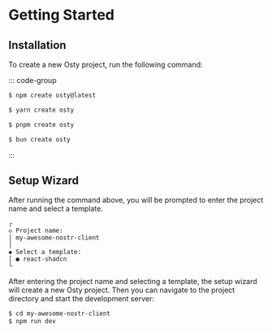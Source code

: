 # Getting Started

## Installation

To create a new Osty project, run the following command:

::: code-group

```sh [npm]
$ npm create osty@latest
```

```sh [yarn]
$ yarn create osty
```

```sh [pnpm]
$ pnpm create osty
```

```sh [bun]
$ bun create osty
```

:::

## Setup Wizard

After running the command above, you will be prompted to enter the project name and select a template.

```
┌
◇ Project name:
│ my-awesome-nostr-client
│
◆ Select a template:
│ ● react-shadcn
└
```

After entering the project name and selecting a template, the setup wizard will create a new Osty project.
Then you can navigate to the project directory and start the development server:

```sh
$ cd my-awesome-nostr-client
$ npm run dev
```
